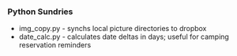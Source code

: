 ### Python Sundries

* img_copy.py - synchs local picture directories to dropbox
* date_calc.py - calculates date deltas in days; useful for camping reservation reminders

